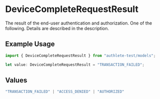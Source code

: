 # DeviceCompleteRequestResult

The result of the end-user authentication and authorization. One of the following. Details are
described in the description.


## Example Usage

```typescript
import { DeviceCompleteRequestResult } from "authlete-test/models";

let value: DeviceCompleteRequestResult = "TRANSACTION_FAILED";
```

## Values

```typescript
"TRANSACTION_FAILED" | "ACCESS_DENIED" | "AUTHORIZED"
```